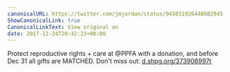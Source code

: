 ```yaml
---
canonicalURL: https://twitter.com/jmjordan/status/945031926448082945
ShowCanonicalLink: true
CanonicalLinkText: View original on
date: 2017-12-24T20:42:23+00:00
---
```

Protect reproductive rights + care at @PPFA with a donation, and before Dec 31 all gifts are MATCHED. Don't miss out: [d.shpg.org/373906997t](http://d.shpg.org/373906997t)